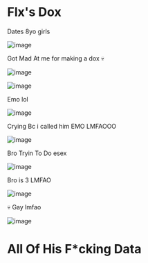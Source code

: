 <h1>Flx's Dox</h1>


Dates 8yo girls

![image](https://user-images.githubusercontent.com/98287650/231044341-acc6d030-d99d-4fee-b0b8-f58383cbc42f.png)


Got Mad At me for making a dox 💀

![image](https://user-images.githubusercontent.com/98287650/231044202-1d1357f6-cd3a-4c19-9229-8c23711b9ef7.png)

![image](https://user-images.githubusercontent.com/98287650/231044146-238b101e-c6b2-4427-a958-a4f7be7e2b01.png)

Emo lol

![image](https://user-images.githubusercontent.com/98287650/231044612-326da894-912a-4d6f-b94a-91e99591cb01.png)

Crying Bc i called him EMO LMFAOOO

![image](https://user-images.githubusercontent.com/98287650/231044876-a3a3852d-b724-4a97-8f41-7a0364abeb6a.png)

Bro Tryin To Do esex

![image](https://user-images.githubusercontent.com/98287650/231045706-93056163-ebec-4008-a2fc-1b93595ee3d5.png)

Bro is 3 LMFAO

![image](https://user-images.githubusercontent.com/98287650/231045274-f0902a40-aa35-49be-9839-c95ab94b5cdb.png)

💀 Gay lmfao

![image](https://user-images.githubusercontent.com/98287650/231045446-417bb8f9-09d6-4748-a421-29f1eda1b603.png)

<h1>All Of His F*cking Data</h1>
